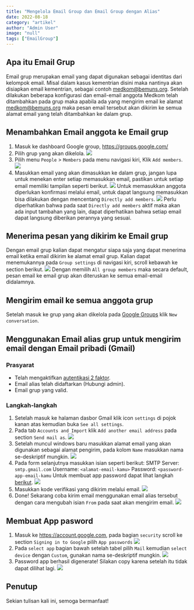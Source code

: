 ```yaml
---
title: "Mengelola Email Group dan Email Group dengan Alias"
date: 2022-08-18
category: "artikel"
author: "Admin User"
image: "null"
tags: ["EmailGroup"]
---
```


## Apa itu Email Grup
Email grup merupakan email yang dapat digunakan sebagai identitas dari kelompok email. Misal dalam kasus kementrian disini maka nantinya akan disiapkan email kementrian, sebagai contoh medkom@bemuns.org. Setelah dilakukan beberapa konfigurasi dan email-email anggota Medkom telah ditambahkan pada grup maka apabila ada yang mengirim email ke alamat medkom@bemuns.org maka pesan email tersebut akan dikirim ke semua alamat email yang telah ditambahkan ke dalam grup.

## Menambahkan Email anggota ke Email grup
1. Masuk ke dashboard Google group, https://groups.google.com/
2. Pilih grup yang akan dikelola.
	![](https://cms.bemuns.org/assets/0034f1bf-9274-467b-b0d6-fb171f63d819)
3. Pilih menu `People` > `Members` pada menu navigasi kiri, Klik `Add members`.
	![](https://cms.bemuns.org/assets/f0462fd5-ff67-4dd4-a9d9-01adb8fca544)
4. Masukkan email yang akan dimasukkan ke dalam grup, jangan lupa untuk menekan enter setiap memasukkan email, pastikan untuk setiap email memiliki tampilan seperti berikut.
	![](https://cms.bemuns.org/assets/e375e6b4-17da-454e-914a-4462d1935177)
	Untuk memasukkan anggota diperlukan konfirmasi melalui email, untuk dapat langsung memasukkan bisa dilakukan dengan mencentang `Directly add members`.
    ![](https://cms.bemuns.org/assets/dee553a6-6051-4f94-9b4c-2c49bcbef38d)
    Perlu diperhatikan bahwa pada saat `Directly add members` aktif maka akan ada input tambahan yang lain, dapat diperhatikan bahwa setiap email dapat langsung diberikan perannya yang sesuai.


## Menerima pesan yang dikirim ke Email grup
Dengan email grup kalian dapat mengatur siapa saja yang dapat menerima email ketika email dikirim ke alamat email grup. Kalian dapat menemukannya pada `Group settings` di navigasi kiri, scroll kebawah ke section berikut.
![](https://cms.bemuns.org/assets/7d1ed9dd-41aa-4da9-8708-e8e492bfde8b)
Dengan memilih `All group members` maka secara default, pesan email ke email grup akan diteruskan ke semua email-email didalamnya.

## Mengirim email ke semua anggota grup
Setelah masuk ke grup yang akan dikelola pada [Google Groups](https://groups.google.com) klik `New conversation`.

## Menggunakan Email alias grup untuk mengirim email dengan Email pribadi (Gmail)

### Prasyarat
- Telah mengaktifkan [autentikasi 2 faktor](https://support.google.com/accounts/answer/185839).
- Email alias telah didaftarkan (Hubungi admin).
- Email grup yang valid.

### Langkah-langkah
1. Setelah masuk ke halaman dasbor Gmail klik icon `settings` di pojok kanan atas kemudian buka `See all settings`.
2. Pada tab `Accounts and Import` klik `Add another email address` pada section `Send mail as`.
	![](https://cms.bemuns.org/assets/88175aca-a364-47f0-a7bf-75397365445a)
3. Setelah muncul windows baru masukkan alamat email yang akan digunakan sebagai alamat pengirim, pada kolom `Name` masukkan nama se-deskriptif mungkin.
	![](https://cms.bemuns.org/assets/2258b72f-e4ae-47f8-bbdb-0ed9b91fa30d)
4. Pada form selanjutnya masukkan isian seperti berikut:
	SMTP Server: `smtp.gmail.com`
    Username: `<alamat-email-kamu>`
    Password: `<password-app-email-kamu`
    Untuk membuat app password dapat lihat langkah [berikut](#membuat-app-password).
	![](https://cms.bemuns.org/assets/d7fb4014-e9af-4b4e-a7f1-70f48a6ea9ae)
5. Masukkan kode verifikasi yang dikirim melalui email.
	![](https://cms.bemuns.org/assets/e0bab2a0-ea38-4608-ad35-0b1439ad2652)
6. Done! Sekarang coba kirim email menggunakan email alias tersebut dengan cara mengubah isian `From` pada saat akan mengirim email.
	![](https://cms.bemuns.org/assets/17fda343-a6c9-483b-90db-937f64a2d7a7)

    
## Membuat App pasword
1. Masuk ke https://account.google.com, pada bagian `security` scroll ke section `Signing in to Google` pilih `App passwords`
	![](https://cms.bemuns.org/assets/325d2614-3aec-4c9c-9579-f4f17f34a04f)
 2. Pada `select app` bagian bawah setelah tabel pilih `Mail` kemudian `select device` dengan `Custom`, gunakan nama se-deskriptif mungkin.
 	![](https://cms.bemuns.org/assets/d7aa2f6d-0ec2-4033-982f-0b9b52495d8a)
 3. Password app berhasil digenerate! Silakan copy karena setelah itu tidak dapat dilihat lagi.
    ![](https://cms.bemuns.org/assets/ae557a91-a383-4fe5-9d38-7c07313ea1ca)
    
## Penutup
Sekian tulisan kali ini, semoga bermanfaat!
